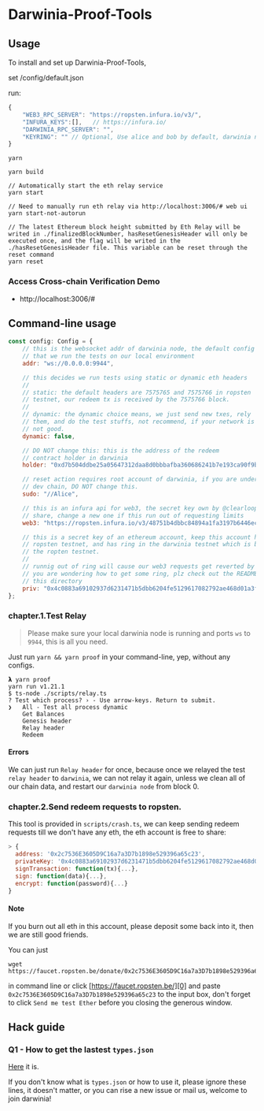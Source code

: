 
# Darwinia-Proof-Tools

## Usage

To install and set up Darwinia-Proof-Tools, 

set /config/default.json

run:

```javascript
{
    "WEB3_RPC_SERVER": "https://ropsten.infura.io/v3/",
    "INFURA_KEYS":[],   // https://infura.io/
    "DARWINIA_RPC_SERVER": "",
    "KEYRING": "" // Optional, Use alice and bob by default, darwinia network account mnemonic word
}

```


```console
yarn

yarn build

// Automatically start the eth relay service
yarn start

// Need to manually run eth relay via http://localhost:3006/# web ui
yarn start-not-autorun

// The latest Ethereum block height submitted by Eth Relay will be writed in ./finalizedBlockNumber, hasResetGenesisHeader will only be executed once, and the flag will be writed in the ./hasResetGenesisHeader file. This variable can be reset through the reset command
yarn reset
```

### Access Cross-chain Verification Demo
- http://localhost:3006/#


## Command-line usage

```js
const config: Config = {
    // this is the websocket addr of darwinia node, the default config assumes
    // that we run the tests on our local environment
    addr: "ws://0.0.0.0:9944",

    // this decides we run tests using static or dynamic eth headers
    //
    // static: the default headers are 7575765 and 7575766 in ropsten
    // testnet, our redeem tx is received by the 7575766 block.
    // 
    // dynamic: the dynamic choice means, we just send new txes, rely
    // them, and do the test stuffs, not recommend, if your network is
    // not good.
    dynamic: false,

    // DO NOT change this: this is the address of the redeem
    // contract holder in darwinia
    holder: "0xd7b504ddbe25a05647312daa8d0bbbafba360686241b7e193ca90f9b01f95faa",

    // reset action requires root account of darwinia, if you are under the
    // dev chain, DO NOT change this.
    sudo: "//Alice",

    // this is an infura api for web3, the secret key own by @clearloop, free to
    // share, change a new one if this run out of requesting limits
    web3: "https://ropsten.infura.io/v3/48751b4dbbc84894a1fa3197b6446ec2",

    // this is a secret key of an ethereum account, keep this account has eth in
    // ropsten testnet, and has ring in the darwinia testnet which is binding to
    // the ropten testnet.
    //
    // runnig out of ring will cause our web3 requests get reverted by EVM if
    // you are wondering how to get some ring, plz check out the README under
    // this directory
    priv: "0x4c0883a69102937d6231471b5dbb6204fe5129617082792ae468d01a3f362318",
};
```

### chapter.1.Test Relay

> Please make sure your local darwinia node is running and ports `ws` to `9944`, this is all you need.

Just run `yarn && yarn proof` in your command-line, yep, without any configs.

```
𝝺 yarn proof
yarn run v1.21.1
$ ts-node ./scripts/relay.ts
? Test which process? › - Use arrow-keys. Return to submit.
❯   All - Test all process dynamic
    Get Balances
    Genesis header
    Relay header
    Redeem
```

#### Errors

We can just run `Relay header` for once, because once we relayed the test `relay header` to `darwinia`, we can not relay it again, unless we clean all of our chain data, and restart our `darwinia node` from block 0.

### chapter.2.Send redeem requests to ropsten.

This tool is provided in `scripts/crash.ts`, we can keep sending redeem requests till we don't have any eth, the eth account is free to share:

```js
> {
  address: '0x2c7536E3605D9C16a7a3D7b1898e529396a65c23',
  privateKey: '0x4c0883a69102937d6231471b5dbb6204fe5129617082792ae468d01a3f362318',
  signTransaction: function(tx){...},
  sign: function(data){...},
  encrypt: function(password){...}
}
```

#### Note

If you burn out all eth in this account, please deposit some back into it, then we are still good friends.

You can just 

```
wget https://faucet.ropsten.be/donate/0x2c7536E3605D9C16a7a3D7b1898e529396a65c23
```

in command line or click [https://faucet.ropsten.be/][0] and paste `0x2c7536E3605D9C16a7a3D7b1898e529396a65c23` to the input box, don't forget to click `Send me test Ether` before you closing the generous window.


## Hack guide

### Q1 - How to get the lastest `types.json`

[Here][1] it is.

If you don't know what is `types.json` or how to use it, please ignore these lines, it doesn't matter, or you can rise a new issue or mail us, welcome to join darwinia!

[0]: https://faucet.ropsten.be/
[1]: https://github.com/darwinia-network/darwinia/blob/master/.maintain/types/types.json
